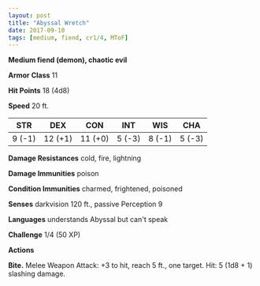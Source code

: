 ```yaml
---
layout: post
title: "Abyssal Wretch"
date: 2017-09-10
tags: [medium, fiend, cr1/4, MToF]
---
```


**Medium fiend (demon), chaotic evil**

**Armor Class** 11

**Hit Points** 18 (4d8)

**Speed** 20 ft.

|   STR   |   DEX   |   CON   |   INT   |   WIS   |   CHA   |
|:-----:|:-----:|:-----:|:-----:|:-----:|:-----:|
| 9 (-1) | 12 (+1) | 11 (+0) | 5 (-3) | 8 (-1) | 5 (-3) |

**Damage Resistances** cold, fire, lightning

**Damage Immunities** poison

**Condition Immunities** charmed, frightened, poisoned

**Senses** darkvision 120 ft., passive Perception 9

**Languages** understands Abyssal but can't speak

**Challenge** 1/4 (50 XP)

**Actions**

**Bite.** Melee Weapon Attack: +3 to hit, reach 5 ft., one target. Hit: 5 (1d8 + 1) slashing damage. 